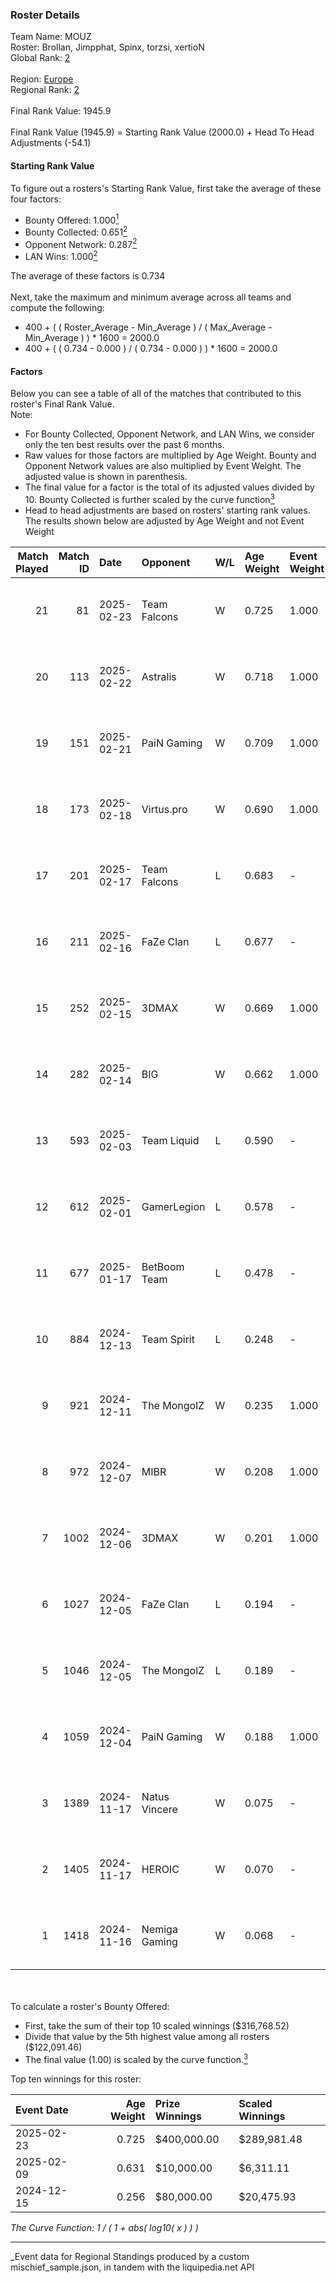 ### Roster Details<br />
Team Name: MOUZ<br />
Roster: Brollan, Jimpphat, Spinx, torzsi, xertioN<br />
Global Rank: [2](../../standings_global_2025_05_05.md)<br />
<br />
Region: [Europe]( ../../standings_europe_2025_05_05.md)<br />
Regional Rank: [2]( ../../standings_europe_2025_05_05.md)<br />
<br />
Final Rank Value:  1945.9<br />
<br />
Final Rank Value (1945.9) = Starting Rank Value (2000.0) + Head To Head Adjustments (-54.1)<br />

#### Starting Rank Value<br />
To figure out a rosters's Starting Rank Value, first take the average of these four factors:<br />
- Bounty Offered: 1.000[<sup>1</sup>](#table2)
- Bounty Collected: 0.651[<sup>2</sup>](#table1)
- Opponent Network: 0.287[<sup>2</sup>](#table1)
- LAN Wins: 1.000[<sup>2</sup>](#table1)

The average of these factors is 0.734<br />
<br />
Next, take the maximum and minimum average across all teams and compute the following:<br />
- 400 + ( ( Roster_Average - Min_Average ) / ( Max_Average - Min_Average ) ) * 1600 = 2000.0
- 400 + ( ( 0.734 - 0.000 ) / ( 0.734 - 0.000 ) ) * 1600 = 2000.0


#### Factors<br />
Below you can see a table of all of the matches that contributed to this roster's Final Rank Value.<br />
Note:<br />

- For Bounty Collected, Opponent Network, and LAN Wins, we consider only the ten best results over the past 6 months.
- Raw values for those factors are multiplied by Age Weight. Bounty and Opponent Network values are also multiplied by Event Weight. The adjusted value is shown in parenthesis.
- The final value for a factor is the total of its adjusted values divided by 10. Bounty Collected is further scaled by the curve function[<sup>3</sup>](#curveFunction)
- Head to head adjustments are based on rosters' starting rank values. The results shown below are adjusted by Age Weight and not Event Weight
<span id="table1"></span><br />


| Match Played | Match ID | Date       | Opponent      | W/L | Age Weight | Event Weight | Bounty Collected | Opponent Network | LAN Wins  | H2H Adj. | Roster                                    |
| -: | -: | :- | :- | :- | :- | :- | :- | :- | :- | -: | :- |
|           21 |       81 | 2025-02-23 | Team Falcons  | W   | 0.725      | 1.000        | 1.000 (0.725)    | 0.654 (0.474)    | 1 (0.725) |    10.18 | Brollan, Jimpphat, Spinx, torzsi, xertioN |
|           20 |      113 | 2025-02-22 | Astralis      | W   | 0.718      | 1.000        | 0.973 (0.698)    | 1.000 (0.718)    | 1 (0.718) |     8.10 | Brollan, Jimpphat, Spinx, torzsi, xertioN |
|           19 |      151 | 2025-02-21 | PaiN Gaming   | W   | 0.709      | 1.000        | 0.502 (0.356)    | 0.485 (0.344)    | 1 (0.709) |     3.83 | Brollan, Jimpphat, Spinx, torzsi, xertioN |
|           18 |      173 | 2025-02-18 | Virtus.pro    | W   | 0.690      | 1.000        | 0.444 (0.306)    | 0.456 (0.315)    | 1 (0.690) |     3.15 | Brollan, Jimpphat, Spinx, torzsi, xertioN |
|           17 |      201 | 2025-02-17 | Team Falcons  | L   | 0.683      | -            | -                | -                | -         |   -12.48 | Brollan, Jimpphat, Spinx, torzsi, xertioN |
|           16 |      211 | 2025-02-16 | FaZe Clan     | L   | 0.677      | -            | -                | -                | -         |   -11.07 | Brollan, Jimpphat, Spinx, torzsi, xertioN |
|           15 |      252 | 2025-02-15 | 3DMAX         | W   | 0.669      | 1.000        | 0.310 (0.207)    | 0.471 (0.315)    | 1 (0.669) |     1.68 | Brollan, Jimpphat, Spinx, torzsi, xertioN |
|           14 |      282 | 2025-02-14 | BIG           | W   | 0.662      | 1.000        | 0.327 (0.217)    | 0.474 (0.314)    | 1 (0.662) |     0.70 | Brollan, Jimpphat, Spinx, torzsi, xertioN |
|           13 |      593 | 2025-02-03 | Team Liquid   | L   | 0.590      | -            | -                | -                | -         |   -17.98 | Brollan, Jimpphat, torzsi, xelex, xertioN |
|           12 |      612 | 2025-02-01 | GamerLegion   | L   | 0.578      | -            | -                | -                | -         |   -17.12 | Brollan, Jimpphat, torzsi, xelex, xertioN |
|           11 |      677 | 2025-01-17 | BetBoom Team  | L   | 0.478      | -            | -                | -                | -         |   -15.03 | Brollan, Jimpphat, siuhy, torzsi, xertioN |
|           10 |      884 | 2024-12-13 | Team Spirit   | L   | 0.248      | -            | -                | -                | -         |    -4.21 | Brollan, Jimpphat, siuhy, torzsi, xertioN |
|            9 |      921 | 2024-12-11 | The MongolZ   | W   | 0.235      | 1.000        | 0.879 (0.207)    | 0.520 (0.122)    | 1 (0.235) |     2.38 | Brollan, Jimpphat, siuhy, torzsi, xertioN |
|            8 |      972 | 2024-12-07 | MIBR          | W   | 0.208      | 1.000        | 0.177 (0.037)    | 0.386 (0.080)    | 1 (0.208) |     0.13 | Brollan, Jimpphat, siuhy, torzsi, xertioN |
|            7 |     1002 | 2024-12-06 | 3DMAX         | W   | 0.201      | 1.000        | 0.310 (0.062)    | 0.471 (0.095)    | 1 (0.201) |     0.37 | Brollan, Jimpphat, siuhy, torzsi, xertioN |
|            6 |     1027 | 2024-12-05 | FaZe Clan     | L   | 0.194      | -            | -                | -                | -         |    -3.48 | Brollan, Jimpphat, siuhy, torzsi, xertioN |
|            5 |     1046 | 2024-12-05 | The MongolZ   | L   | 0.189      | -            | -                | -                | -         |    -4.14 | Brollan, Jimpphat, siuhy, torzsi, xertioN |
|            4 |     1059 | 2024-12-04 | PaiN Gaming   | W   | 0.188      | 1.000        | 0.502 (0.094)    | 0.485 (0.091)    | 1 (0.188) |     0.68 | Brollan, Jimpphat, siuhy, torzsi, xertioN |
|            3 |     1389 | 2024-11-17 | Natus Vincere | W   | 0.075      | -            | -                | -                | -         |     0.17 | Brollan, Jimpphat, siuhy, torzsi, xertioN |
|            2 |     1405 | 2024-11-17 | HEROIC        | W   | 0.070      | -            | -                | -                | -         |     0.01 | Brollan, Jimpphat, siuhy, torzsi, xertioN |
|            1 |     1418 | 2024-11-16 | Nemiga Gaming | W   | 0.068      | -            | -                | -                | -         |     0.00 | Brollan, Jimpphat, siuhy, torzsi, xertioN |

<br />
<span id="table2"></span><br />
To calculate a roster's Bounty Offered:<br />

- First, take the sum of their top 10 scaled winnings ($316,768.52)
- Divide that value by the 5th highest value among all rosters ($122,091.46)
- The final value (1.00) is scaled by the curve function.[<sup>3</sup>](#curveFunction)

Top ten winnings for this roster:<br />

| Event Date | Age Weight | Prize Winnings | Scaled Winnings |
| :- | -: | :- | :- |
| 2025-02-23 |      0.725 | $400,000.00    | $289,981.48     |
| 2025-02-09 |      0.631 | $10,000.00     | $6,311.11       |
| 2024-12-15 |      0.256 | $80,000.00     | $20,475.93      |


<span id="curveFunction"></span>_The Curve Function: 1 / ( 1 + abs( log10( x ) ) )_<br />

---
_Event data for Regional Standings produced by a custom mischief_sample.json, in tandem with the liquipedia.net API<br />
